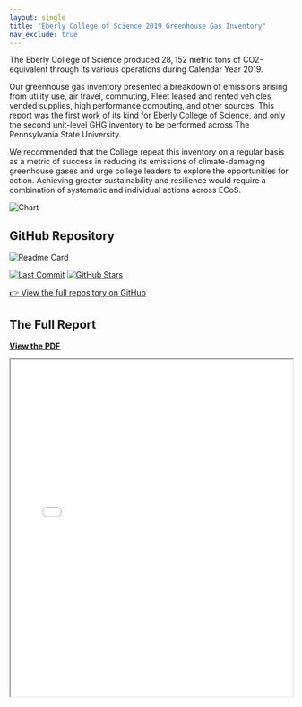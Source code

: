 ```yaml
---
layout: single
title: "Eberly College of Science 2019 Greenhouse Gas Inventory"
nav_exclude: true
---
```


The Eberly College of Science produced $28,152$ metric tons of CO2-equivalent through its various operations during Calendar Year 2019.

Our greenhouse gas inventory presented a breakdown of emissions arising from utility use, air travel, commuting, Fleet leased and rented vehicles, vended supplies, high performance computing, and other sources. This report was the first work of its kind for Eberly College of Science, and only the second unit-level GHG inventory to be performed across The Pennsylvania State University.

We recommended that the College repeat this inventory on a regular basis as a metric of success in reducing its emissions of climate-damaging greenhouse gases and urge college leaders to explore the opportunities for action. Achieving greater sustainability and resilience would require a combination of systematic and individual actions across ECoS.

![Chart](/my_assets/images/ECoS_by_source.avif)

## GitHub Repository

![Readme Card](https://github-readme-stats.vercel.app/api/pin/?username=RaymondTana&repo=inventory)

[![Last Commit](https://img.shields.io/github/last-commit/RaymondTana/inventory)](https://github.com/RaymondTana/inventory) [![GitHub Stars](https://img.shields.io/github/stars/RaymondTana/inventory?style=social)](https://github.com/RaymondTana/inventory)

[👉 View the full repository on GitHub](https://github.com/RaymondTana/inventory)

## The Full Report

[**View the PDF**](/my_assets/documents/ECoS_GHG_Inventory_CY2019_Report.pdf)

<iframe src="/my_assets/documents/ECoS_GHG_Inventory_CY2019_Report.pdf" width="100%" height="600px">
    This browser does not support PDFs. Please download the PDF to view it: 
    <a href="/my_assets/documents/ECoS_GHG_Inventory_CY2019_Report.pdf">Download PDF</a>.
</iframe>